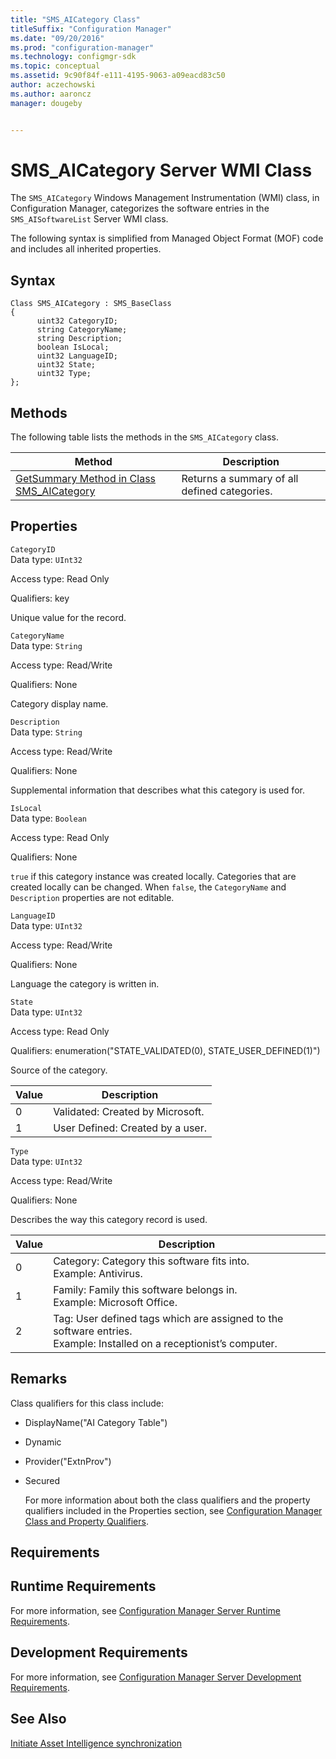 ```yaml
---
title: "SMS_AICategory Class"
titleSuffix: "Configuration Manager"
ms.date: "09/20/2016"
ms.prod: "configuration-manager"
ms.technology: configmgr-sdk
ms.topic: conceptual
ms.assetid: 9c90f84f-e111-4195-9063-a09eacd83c50
author: aczechowski
ms.author: aaroncz
manager: dougeby


---
```

# SMS_AICategory Server WMI Class
The `SMS_AICategory` Windows Management Instrumentation (WMI) class, in Configuration Manager, categorizes the software entries in the `SMS_AISoftwareList` Server WMI class.  

 The following syntax is simplified from Managed Object Format (MOF) code and includes all inherited properties.  

## Syntax  

```  
Class SMS_AICategory : SMS_BaseClass   
{   
      uint32 CategoryID;   
      string CategoryName;   
      string Description;   
      boolean IsLocal;   
      uint32 LanguageID;   
      uint32 State;   
      uint32 Type;   
};  
```  

## Methods  
 The following table lists the methods in the `SMS_AICategory` class.  

|Method|Description|  
|------------|-----------------|  
|[GetSummary Method in Class SMS_AICategory](../../../../../develop/reference/core/clients/asset-intelligence/getsummary-method-in-class-sms_aicategory.md)|Returns a summary of all defined categories.|  

## Properties  
 `CategoryID`  
 Data type: `UInt32`  

 Access type: Read Only  

 Qualifiers: key  

 Unique value for the record.  

 `CategoryName`  
 Data type: `String`  

 Access type: Read/Write  

 Qualifiers: None  

 Category display name.  

 `Description`  
 Data type: `String`  

 Access type: Read/Write  

 Qualifiers: None  

 Supplemental information that describes what this category is used for.  

 `IsLocal`  
 Data type: `Boolean`  

 Access type: Read Only  

 Qualifiers: None  

 `true` if this category instance was created locally. Categories that are created locally can be changed. When `false`, the `CategoryName` and `Description` properties are not editable.  

 `LanguageID`  
 Data type: `UInt32`  

 Access type: Read/Write  

 Qualifiers: None  

 Language the category is written in.  

 `State`  
 Data type: `UInt32`  

 Access type: Read Only  

 Qualifiers: enumeration("STATE_VALIDATED(0), STATE_USER_DEFINED(1)")  

 Source of the category.  

|Value|Description|  
|-----------|-----------------|  
|0|Validated: Created by Microsoft.|  
|1|User Defined: Created by a user.|  

 `Type`  
 Data type: `UInt32`  

 Access type: Read/Write  

 Qualifiers: None  

 Describes the way this category record is used.  

|Value|Description|  
|-----------|-----------------|  
|0|Category: Category this software fits into.<br />Example: Antivirus.|  
|1|Family: Family this software belongs in.<br />Example: Microsoft Office.|  
|2|Tag: User defined tags which are assigned to the software entries.<br />Example: Installed on a receptionist’s computer.|  

## Remarks  
 Class qualifiers for this class include:  

- DisplayName("AI Category Table")  

- Dynamic  

- Provider("ExtnProv")  

- Secured  

  For more information about both the class qualifiers and the property qualifiers included in the Properties section, see [Configuration Manager Class and Property Qualifiers](../../../../../develop/reference/misc/class-and-property-qualifiers.md).  

## Requirements  

## Runtime Requirements  
 For more information, see [Configuration Manager Server Runtime Requirements](../../../../../develop/core/reqs/server-runtime-requirements.md).  

## Development Requirements  
 For more information, see [Configuration Manager Server Development Requirements](../../../../../develop/core/reqs/server-development-requirements.md).  

## See Also  
[Initiate Asset Intelligence synchronization](/sccm/develop/core/clients/asset-intelligence/how-to-initiate-a-synchronization)
